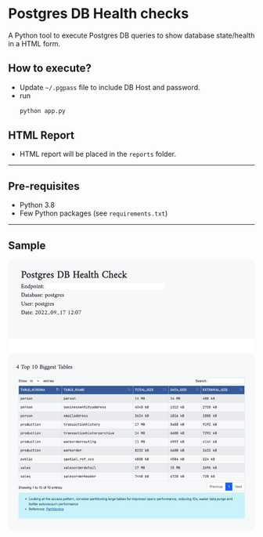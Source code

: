 # Postgres DB Health checks
A Python tool to execute Postgres DB queries to show database state/health in a HTML form. 

## How to execute?

- Update `~/.pgpass` file to include DB Host and password.
- run 
    ```sh
    python app.py
    ```

## HTML Report
- HTML report will be placed in the `reports` folder.
****

## Pre-requisites
- Python 3.8
- Few Python packages (see `requirements.txt`)

****
## Sample

![Sample](./sample-1.jpg)

